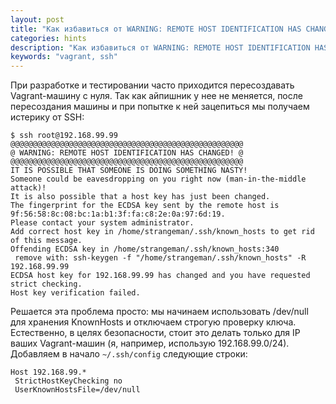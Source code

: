 ```yaml
---
layout: post
title: "Как избавиться от WARNING: REMOTE HOST IDENTIFICATION HAS CHANGED! при работе с Vagrant"
categories: hints
description: "Как избавиться от WARNING: REMOTE HOST IDENTIFICATION HAS CHANGED! при работе с Vagrant"
keywords: "vagrant, ssh"
---
```

При разработке и тестировании часто приходится пересоздавать Vagrant-машину с нуля. Так как айпишник у нее не меняется, после пересоздания машины и при попытке к ней зацепиться мы получаем истерику от SSH:

```
$ ssh root@192.168.99.99
@@@@@@@@@@@@@@@@@@@@@@@@@@@@@@@@@@@@@@@@@@@@@@@@@@@@
@ WARNING: REMOTE HOST IDENTIFICATION HAS CHANGED! @
@@@@@@@@@@@@@@@@@@@@@@@@@@@@@@@@@@@@@@@@@@@@@@@@@@@@
IT IS POSSIBLE THAT SOMEONE IS DOING SOMETHING NASTY!
Someone could be eavesdropping on you right now (man-in-the-middle attack)!
It is also possible that a host key has just been changed.
The fingerprint for the ECDSA key sent by the remote host is
9f:56:58:8c:08:bc:1a:b1:3f:fa:c8:2e:0a:97:6d:19.
Please contact your system administrator.
Add correct host key in /home/strangeman/.ssh/known_hosts to get rid of this message.
Offending ECDSA key in /home/strangeman/.ssh/known_hosts:340
 remove with: ssh-keygen -f "/home/strangeman/.ssh/known_hosts" -R 192.168.99.99
ECDSA host key for 192.168.99.99 has changed and you have requested strict checking.
Host key verification failed.
```

Решается эта проблема просто: мы начинаем использовать /dev/null для хранения KnownHosts и отключаем строгую проверку ключа. Естественно, в целях безопасности, стоит это делать только для IP ваших Vagrant-машин (я, например, использую 192.168.99.0/24). Добавляем в начало `~/.ssh/config` следующие строки:

```
Host 192.168.99.*
 StrictHostKeyChecking no
 UserKnownHostsFile=/dev/null
```